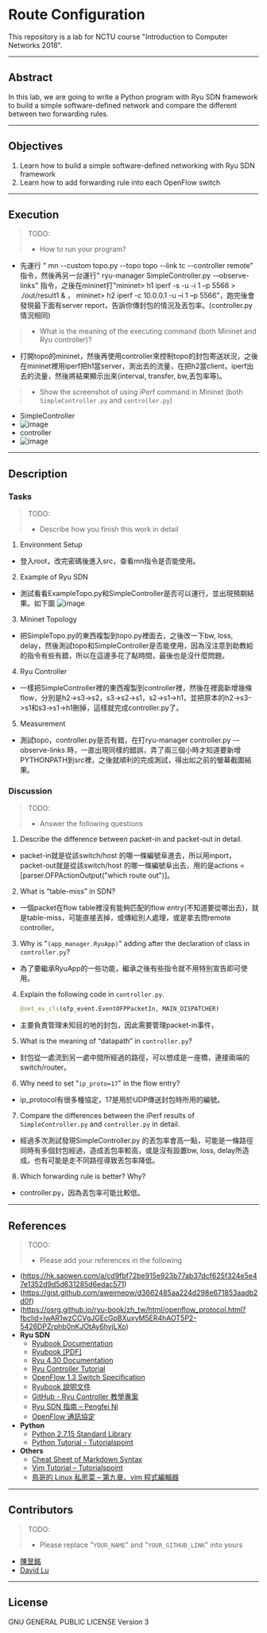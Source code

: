 # Route Configuration

This repository is a lab for NCTU course "Introduction to Computer Networks 2018".

---
## Abstract

In this lab, we are going to write a Python program with Ryu SDN framework to build a simple software-defined network and compare the different between two forwarding rules.

---
## Objectives

1. Learn how to build a simple software-defined networking with Ryu SDN framework
2. Learn how to add forwarding rule into each OpenFlow switch

---
## Execution

> TODO:
> * How to run your program?
   * 先運行 " mn --custom topo.py --topo topo --link tc --controller remote" 指令，然後再另一台運行" ryu-manager SimpleController.py -–observe-links" 指令，之後在mininet打"mininet> h1 iperf -s -u -i 1 –p 5566 > ./out/result1 & ， mininet> h2 iperf -c 10.0.0.1 -u –i 1 –p 5566"，跑完後會發現最下面有server report，告訴你傳封包的情況及丟包率。(controller.py情況相同)

> * What is the meaning of the executing command (both Mininet and Ryu controller)?
   * 打開topo的mininet，然後再使用controller來控制topo的封包寄送狀況，之後在mininet裡用iperf把h1當server，測出去的流量，在把h2當client，iperf出去的流量，然後將結果顯示出來(interval, transfer, bw,丟包率等)。
> * Show the screenshot of using iPerf command in Mininet (both `SimpleController.py` and `controller.py`)
  * SimpleController
  * ![image](https://github.com/nctucn/lab3-tim310579/blob/master/simplecontroller.png?raw=true)
  * controller
  * ![image](https://github.com/nctucn/lab3-tim310579/blob/master/controller.png?raw=true)
---
## Description

### Tasks

> TODO:
> * Describe how you finish this work in detail

1. Environment Setup
* 登入root，改完密碼後進入src，查看mn指令是否能使用。
2. Example of Ryu SDN
* 測試看看ExampleTopo.py和SimpleController是否可以運行，並出現預期結果。如下圖
![image](https://github.com/nctucn/lab3-tim310579/blob/master/example.png?raw=true)
3. Mininet Topology
* 把SimpleTopo.py的東西複製到topo.py裡面去，之後改一下bw, loss, delay，然後測試topo和SimpleController是否能使用，因為沒注意到助教給的指令有些有錯，所以在這邊多花了點時間，最後也是沒什麼問題。
4. Ryu Controller
* 一樣把SimpleController裡的東西複製到controller裡，然後在裡面新增幾條flow，分別是h2->s3->s2，s3->s2->s1，s2->s1->h1，並把原本的h2->s3->s1和s3->s1->h1刪掉，這樣就完成controller.py了。
5. Measurement
* 測試topo，controller.py是否有錯，在打ryu-manager controller.py -–observe-links 時，一直出現同樣的錯誤，弄了兩三個小時才知道要新增PYTHONPATH到src裡，之後就順利的完成測試，得出如之前的螢幕截圖結果。
### Discussion

> TODO:
> * Answer the following questions

1. Describe the difference between packet-in and packet-out in detail.
* packet-in就是從該switch/host 的哪一條編號阜進去，所以用inport，packet-out就是從該switch/host 的哪一條編號阜出去，用的是actions = [parser.OFPActionOutput("which route out")]。
2. What is “table-miss” in SDN?
* 一個packet在flow table裡沒有能夠匹配的flow entry(不知道要從哪出去)，就是table-miss，可能直接丟掉，或傳給別人處理，或是拿去問remote controller。
3. Why is "`(app_manager.RyuApp)`" adding after the declaration of class in `controller.py`?
* 為了要繼承RyuApp的一些功能，繼承之後有些指令就不用特別宣告即可使用。
4. Explain the following code in `controller.py`.
    ```python
    @set_ev_cls(ofp_event.EventOFPPacketIn, MAIN_DISPATCHER)
    ```
* 主要負責管理未知目的地的封包，因此需要管理packet-in事件，
5. What is the meaning of “datapath” in `controller.py`?
* 封包從一處流到另一處中間所經過的路徑，可以想成是一座橋，連接兩端的switch/router。
6. Why need to set "`ip_proto=17`" in the flow entry?
* ip_protocol有很多種協定，17是用於UDP傳送封包時所用的編號。
7. Compare the differences between the iPerf results of `SimpleController.py` and `controller.py` in detail.
* 經過多次測試發現SimpleController.py 的丟包率會高一點，可能是一條路徑同時有多個封包經過，造成丟包率較高，或是沒有設置bw, loss, delay所造成。也有可能是走不同路徑導致丟包率降低。
8. Which forwarding rule is better? Why?
* controller.py，因為丟包率可能比較低。
---
## References

> TODO: 
> * Please add your references in the following
* (https://hk.saowen.com/a/cd9fbf72be915e923b77ab37dcf625f324e5e47e1352d9d5d631285d6edac571)
* (https://gist.github.com/aweimeow/d3662485aa224d298e671853aadb2d0f)
* (https://osrg.github.io/ryu-book/zh_tw/html/openflow_protocol.html?fbclid=IwAR1wzCCVgJGEcGpBXuxyM5ER4hAOT5P2-5426DPZrphb0nKJOtAy6hyjLXo)
* **Ryu SDN**
    * [Ryubook Documentation](https://osrg.github.io/ryu-book/en/html/)
    * [Ryubook [PDF]](https://osrg.github.io/ryu-book/en/Ryubook.pdf)
    * [Ryu 4.30 Documentation](https://github.com/mininet/mininet/wiki/Introduction-to-Mininet)
    * [Ryu Controller Tutorial](http://sdnhub.org/tutorials/ryu/)
    * [OpenFlow 1.3 Switch Specification](https://www.opennetworking.org/wp-content/uploads/2014/10/openflow-spec-v1.3.0.pdf)
    * [Ryubook 說明文件](https://osrg.github.io/ryu-book/zh_tw/html/)
    * [GitHub - Ryu Controller 教學專案](https://github.com/OSE-Lab/Learning-SDN/blob/master/Controller/Ryu/README.md)
    * [Ryu SDN 指南 – Pengfei Ni](https://feisky.gitbooks.io/sdn/sdn/ryu.html)
    * [OpenFlow 通訊協定](https://osrg.github.io/ryu-book/zh_tw/html/openflow_protocol.html)
* **Python**
    * [Python 2.7.15 Standard Library](https://docs.python.org/2/library/index.html)
    * [Python Tutorial - Tutorialspoint](https://www.tutorialspoint.com/python/)
* **Others**
    * [Cheat Sheet of Markdown Syntax](https://www.markdownguide.org/cheat-sheet)
    * [Vim Tutorial – Tutorialspoint](https://www.tutorialspoint.com/vim/index.htm)
    * [鳥哥的 Linux 私房菜 – 第九章、vim 程式編輯器](http://linux.vbird.org/linux_basic/0310vi.php)

---
## Contributors

> TODO:
> * Please replace "`YOUR_NAME`" and "`YOUR_GITHUB_LINK`" into yours

* [陳昱銘](https://github.com/tim310579)
* [David Lu](https://github.com/yungshenglu)

---
## License

GNU GENERAL PUBLIC LICENSE Version 3

